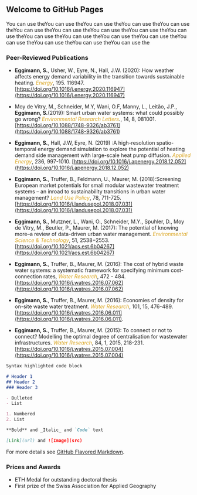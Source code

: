 ## Welcome to GitHub Pages

You can use theYou can use theYou can use theYou can use theYou can use theYou can use theYou can use theYou can use theYou can use theYou can use theYou can use theYou can use theYou can use theYou can use theYou can use theYou can use theYou can use theYou can use the

### Peer-Reviewed Publications

- **Eggimann, S.**, Usher, W., Eyre, N., Hall, J.W. (2020): How weather affects energy demand variability in the transition towards sustainable heating. <span style="color:GoldenRod">*Energy*</span>, 195. 116947. [https://doi.org/10.1016/j.energy.2020.116947](https://doi.org/10.1016/j.energy.2020.116947)

- Moy de Vitry, M., Schneider, M.Y, Wani, O.F, Manny, L., Leitão, J.P., **Eggimann, S.**(2019): Smart urban water systems: what could possibly go wrong? <span style="color:GoldenRod">*Environmental Research Letters*</span>., 14, 8, 081001. [https://doi.org/10.1088/1748-9326/ab3761](https://doi.org/10.1088/1748-9326/ab3761)

- **Eggimann, S.**, Hall, J.W, Eyre, N. (2019) :A high-resolution spatio-temporal energy demand simulation to explore the potential of heating demand side management with large-scale heat pump diffusion. <span style="color:GoldenRod">*Applied Energy*</span>, 236, 997-1010. [https://doi.org/10.1016/j.apenergy.2018.12.052](https://doi.org/10.1016/j.apenergy.2018.12.052)

- **Eggimann, S.**, Truffer, B., Feldmann, U., Maurer, M. (2018):Screening European market potentials for small modular wastewater treatment systems – an inroad to sustainability transitions in urban water management? <span style="color:GoldenRod">*Land Use Policy*</span>, 78, 711-725. [https://doi.org/10.1016/j.landusepol.2018.07.031](https://doi.org/10.1016/j.landusepol.2018.07.031)

- **Eggimann, S.**, Mutzner, L., Wani, O., Schneider, M.Y., Spuhler, D., Moy de Vitry, M., Beutler, P., Maurer, M. (2017):
The potential of knowing more–a review of data-driven urban water management. <span style="color:GoldenRod">*Environmental Science & Technology*</span>, 51, 2538−2553. [https://doi.org/10.1021/acs.est.6b04267](https://doi.org/10.1021/acs.est.6b04267)


- **Eggimann, S.**, Truffer, B., Maurer, M. (2016): The cost of hybrid waste water systems: a systematic framework for specifying minimum cost-connection rates, <span style="color:GoldenRod">*Water Research*</span>, 472 - 484. [https://doi.org/10.1016/j.watres.2016.07.062](https://doi.org/10.1016/j.watres.2016.07.062)

- **Eggimann, S.**, Truffer, B., Maurer, M. (2016): Economies of density for on-site waste water treatment. <span style="color:GoldenRod">*Water Research*</span>, 101, 15, 476-489. [https://doi.org/10.1016/j.watres.2016.06.011](https://doi.org/10.1016/j.watres.2016.06.011).

- **Eggimann, S.**, Truffer, B., Maurer, M. (2015): To connect or not to connect? Modelling the optimal degree of centralisation for wastewater infrastructures. <span style="color:GoldenRod">*Water Research*</span>,  84, 1, 2015, 218-231.
 [https://doi.org/10.1016/j.watres.2015.07.004](https://doi.org/10.1016/j.watres.2015.07.004)

```markdown
Syntax highlighted code block

# Header 1
## Header 2
### Header 3

- Bulleted
- List

1. Numbered
2. List

**Bold** and _Italic_ and `Code` text

[Link](url) and ![Image](src)
```

For more details see [GitHub Flavored Markdown](https://guides.github.com/features/mastering-markdown/).

### Prices and Awards

- ETH Medal for outstanding doctoral thesis
- First prize of the Swiss Association for Applied Geography
